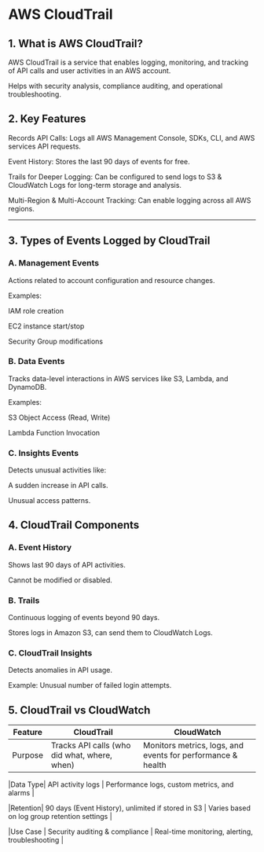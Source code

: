 
# AWS CloudTrail 
## 1. What is AWS CloudTrail?
AWS CloudTrail is a service that enables logging, monitoring, and tracking of API calls and user activities in an AWS account.

Helps with security analysis, compliance auditing, and operational troubleshooting.

## 2. Key Features
Records API Calls: Logs all AWS Management Console, SDKs, CLI, and AWS services API requests.

Event History: Stores the last 90 days of events for free.

Trails for Deeper Logging: Can be configured to send logs to S3 & CloudWatch Logs for long-term storage and analysis.

Multi-Region & Multi-Account Tracking: Can enable logging across all AWS regions.

---

## 3. Types of Events Logged by CloudTrail

### A. Management Events
Actions related to account configuration and resource changes.

Examples:

IAM role creation

EC2 instance start/stop

Security Group modifications

### B. Data Events
Tracks data-level interactions in AWS services like S3, Lambda, and DynamoDB.

Examples:

S3 Object Access (Read, Write)

Lambda Function Invocation

### C. Insights Events
Detects unusual activities like:

A sudden increase in API calls.

Unusual access patterns.

## 4. CloudTrail Components
### A. Event History
Shows last 90 days of API activities.

Cannot be modified or disabled.

### B. Trails
Continuous logging of events beyond 90 days.

Stores logs in Amazon S3, can send them to CloudWatch Logs.


### C. CloudTrail Insights
Detects anomalies in API usage.

Example: Unusual number of failed login attempts.

## 5. CloudTrail vs CloudWatch
| Feature |            CloudTrail	                           |                          CloudWatch                          |   
|---------|----------------------------------------------------|--------------------------------------------------------------|
| Purpose |  Tracks API calls (who did what, where, when)	   |  Monitors metrics, logs, and events for performance & health |

|Data Type|     API activity logs	                           |  Performance logs, custom metrics, and alarms                |

|Retention| 90 days (Event History), unlimited if stored in S3 |  Varies based on log group retention settings                |

|Use Case |    Security auditing & compliance	               |  Real-time monitoring, alerting, troubleshooting             |
